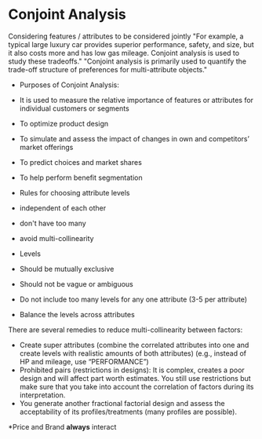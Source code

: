 # Conjoint Analysis
Considering features / attributes to be considered jointly
"For example, a typical large luxury car provides superior performance, safety, and size, but it also costs more and has low gas mileage. Conjoint analysis is used to study these tradeoffs."
"Conjoint analysis is primarily used to quantify the trade-off structure of preferences for multi-attribute objects."

- Purposes of Conjoint Analysis:
 - It is used to measure the relative importance of features or attributes for individual customers or segments
 - To optimize product design
 - To simulate and assess the impact of changes in own and competitors’ market offerings 
 - To predict choices and market shares 
 - To help perform benefit segmentation 

- Rules for choosing attribute levels
 - independent of each other
 - don't have too many
 - avoid multi-collinearity
- Levels
 - Should be mutually exclusive
 - Should not be vague or ambiguous
 - Do not include too many levels for any one attribute (3-5 per attribute)
 - Balance the levels across attributes

There are several remedies to reduce multi-collinearity between factors: 
 - Create super attributes (combine the correlated attributes into one and create levels with realistic amounts of both attributes) (e.g., instead of HP and mileage, use “PERFORMANCE”) 
 - Prohibited pairs (restrictions in designs): It is complex, creates a poor design and will affect part worth estimates. You still use restrictions but make sure that you take into account the correlation of factors during its interpretation. 
 - You generate another fractional factorial design and assess the acceptability of its profiles/treatments (many profiles are possible). 

*Price and Brand **always** interact
